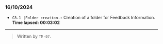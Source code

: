 ### 16/10/2024
- ``G3.1 |Folder creation.:`` Creation of a folder for Feedback Information. **Time lapsed: 00:03:02**
---

>Written by `TM-07`.
